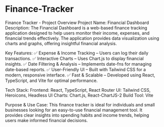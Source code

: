 # Finance-Tracker

Finance Tracker - Project Overview
Project Name: Financial Dashboard
Description:
The Financial Dashboard is a web-based finance tracking application designed to help users monitor their income, expenses, and financial trends effectively. The application provides data visualization using charts and graphs, offering insightful financial analysis.

Key Features:
✅ Expense & Income Tracking – Users can log their daily transactions.
✅ Interactive Charts – Uses Chart.js to display financial insights.
✅ Date Filtering & Analysis – Implements date-fns for managing date-based reports.
✅ User-Friendly UI – Built with Tailwind CSS for a modern, responsive interface.
✅ Fast & Scalable – Developed using React, TypeScript, and Vite for optimal performance.

Tech Stack:
Frontend: React, TypeScript, React Router
UI: Tailwind CSS, Heroicons, Headless UI
Charts: Chart.js, React-ChartJS-2
Build Tool: Vite

Purpose & Use Case:
This finance tracker is ideal for individuals and small businesses looking for an easy-to-use financial management tool. It provides clear insights into spending habits and income trends, helping users make informed financial decisions.
